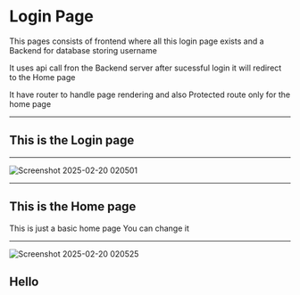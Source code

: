 <h1>Login Page </h1>
<p> This pages consists of frontend where all this login page exists and a Backend for database storing username</p>
<p>It uses api call fron the Backend server after sucessful login it will redirect to the Home page</p>
<p>It have router to handle page rendering and also Protected route only for the home page</p>
<hr/>

<h2>This is the Login page</h2>
<hr/>

![Screenshot 2025-02-20 020501](https://github.com/user-attachments/assets/7829a9fe-f9ae-4fb2-aac6-e230bf4e64e0)

<hr/>

<h2>This is the Home page</h2>
<p> This is just a basic home page You can change it </p>
<hr/>

![Screenshot 2025-02-20 020525](https://github.com/user-attachments/assets/aa97165a-56b4-47ed-bf9e-54c56e8cf9a3)

<h2>Hello </h2>
